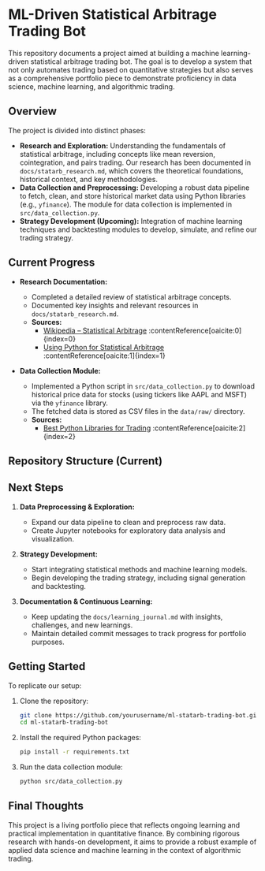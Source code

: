 # ML-Driven Statistical Arbitrage Trading Bot

This repository documents a project aimed at building a machine learning-driven statistical arbitrage trading bot. The goal is to develop a system that not only automates trading based on quantitative strategies but also serves as a comprehensive portfolio piece to demonstrate proficiency in data science, machine learning, and algorithmic trading.

## Overview

The project is divided into distinct phases:
- **Research and Exploration:** Understanding the fundamentals of statistical arbitrage, including concepts like mean reversion, cointegration, and pairs trading. Our research has been documented in `docs/statarb_research.md`, which covers the theoretical foundations, historical context, and key methodologies.
- **Data Collection and Preprocessing:** Developing a robust data pipeline to fetch, clean, and store historical market data using Python libraries (e.g., `yfinance`). The module for data collection is implemented in `src/data_collection.py`.
- **Strategy Development (Upcoming):** Integration of machine learning techniques and backtesting modules to develop, simulate, and refine our trading strategy.

## Current Progress

- **Research Documentation:**  
  - Completed a detailed review of statistical arbitrage concepts.
  - Documented key insights and relevant resources in `docs/statarb_research.md`.
  - **Sources:**  
    - [Wikipedia – Statistical Arbitrage](https://en.wikipedia.org/wiki/Statistical_arbitrage) :contentReference[oaicite:0]{index=0}  
    - [Using Python for Statistical Arbitrage](https://medium.com/@deepml1818/python-for-statistical-arbitrage-pairs-trading-strategy-development-0e778e7ebdcb) :contentReference[oaicite:1]{index=1}

- **Data Collection Module:**  
  - Implemented a Python script in `src/data_collection.py` to download historical price data for stocks (using tickers like AAPL and MSFT) via the `yfinance` library.
  - The fetched data is stored as CSV files in the `data/raw/` directory.
  - **Sources:**  
    - [Best Python Libraries for Trading](https://mayerkrebs.com/best-python-libraries-for-trading/) :contentReference[oaicite:2]{index=2}

## Repository Structure (Current)


## Next Steps

1. **Data Preprocessing & Exploration:**  
   - Expand our data pipeline to clean and preprocess raw data.
   - Create Jupyter notebooks for exploratory data analysis and visualization.

2. **Strategy Development:**  
   - Start integrating statistical methods and machine learning models.
   - Begin developing the trading strategy, including signal generation and backtesting.

3. **Documentation & Continuous Learning:**  
   - Keep updating the `docs/learning_journal.md` with insights, challenges, and new learnings.
   - Maintain detailed commit messages to track progress for portfolio purposes.

## Getting Started

To replicate our setup:
1. Clone the repository:
    ```bash
    git clone https://github.com/yourusername/ml-statarb-trading-bot.git
    cd ml-statarb-trading-bot
    ```
2. Install the required Python packages:
    ```bash
    pip install -r requirements.txt
    ```
3. Run the data collection module:
    ```bash
    python src/data_collection.py
    ```

## Final Thoughts

This project is a living portfolio piece that reflects ongoing learning and practical implementation in quantitative finance. By combining rigorous research with hands-on development, it aims to provide a robust example of applied data science and machine learning in the context of algorithmic trading.

